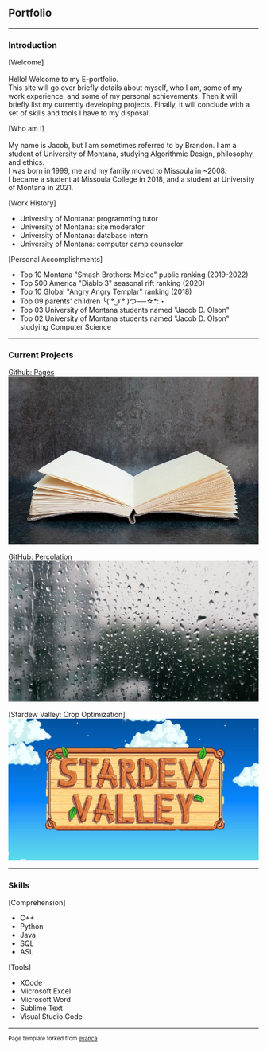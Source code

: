 ## Portfolio

---

### Introduction 

[Welcome]<br><br>
Hello! Welcome to my E-portfolio.<br>
This site will go over briefly details about myself, who I am, 
some of my work experience, and some of my personal achievements.
Then it will briefly list my currently developing projects. Finally, it will conclude with a set of
skills and tools I have to my disposal.<br>

[Who am I]<br><br>
 My name is Jacob, but I am sometimes referred to by Brandon. I am a student of University of Montana,
 studying Algorithmic Design, philosophy, and ethics. <br>
 I was born in 1999, me and my family moved to Missoula in ~2008.<br>
 I became a student at Missoula College in 2018, and a student at University of Montana in 2021.

[Work History]
- University of Montana: programming tutor
- University of Montana: site moderator
- University of Montana: database intern
- University of Montana: computer camp counselor


[Personal Accomplishments]
-  Top 10 Montana "Smash Brothers: Melee" public ranking (2019-2022)
-  Top 500 America "Diablo 3" seasonal rift ranking (2020)
-  Top 10 Global "Angry Angry Templar" ranking (2018)
-  Top 09 parents' children ╰( ͡° ͜ʖ ͡° )つ──☆*:・
-  Top 03 University of Montana students named "Jacob D. Olson"
-  Top 02 University of Montana students named "Jacob D. Olson" studying Computer Science

---

### Current Projects


[Github: Pages](http://github.com/H0LL0W3D/pages)
<img src="images/pages.png?raw=true"/>

[GitHub: Percolation](http://github.com/H0LL0W3D/Percolation)
<img src="images/Percolation.png?raw=true"/>

[Stardew Valley: Crop Optimization]
<img src="images/StardewLogo.png?raw=true"/>


---

### Skills
[Comprehension]
- C++
- Python
- Java
- SQL
- ASL

[Tools]
- XCode
- Microsoft Excel
- Microsoft Word
- Sublime Text
- Visual Studio Code


---
<p style="font-size:11px">Page template forked from <a href="https://github.com/evanca/quick-portfolio">evanca</a></p>
<!-- Remove above link if you don't want to attibute -->
